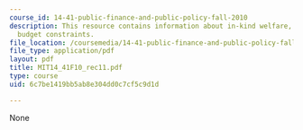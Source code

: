 ```yaml
---
course_id: 14-41-public-finance-and-public-policy-fall-2010
description: This resource contains information about in-kind welfare, and welfare/kinked
  budget constraints.
file_location: /coursemedia/14-41-public-finance-and-public-policy-fall-2010/6c7be1419bb5ab8e304dd0c7cf5c9d1d_MIT14_41F10_rec11.pdf
file_type: application/pdf
layout: pdf
title: MIT14_41F10_rec11.pdf
type: course
uid: 6c7be1419bb5ab8e304dd0c7cf5c9d1d

---
```

None